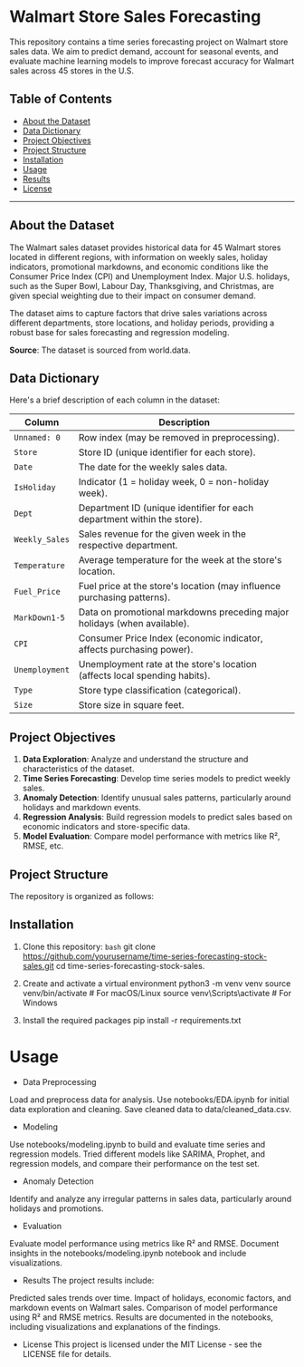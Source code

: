 # Walmart Store Sales Forecasting

This repository contains a time series forecasting project on Walmart store sales data. We aim to predict demand, account for seasonal events, and evaluate machine learning models to improve forecast accuracy for Walmart sales across 45 stores in the U.S.

## Table of Contents
- [About the Dataset](#about-the-dataset)
- [Data Dictionary](#data-dictionary)
- [Project Objectives](#project-objectives)
- [Project Structure](#project-structure)
- [Installation](#installation)
- [Usage](#usage)
- [Results](#results)
- [License](#license)

---

## About the Dataset
The Walmart sales dataset provides historical data for 45 Walmart stores located in different regions, with information on weekly sales, holiday indicators, promotional markdowns, and economic conditions like the Consumer Price Index (CPI) and Unemployment Index. Major U.S. holidays, such as the Super Bowl, Labour Day, Thanksgiving, and Christmas, are given special weighting due to their impact on consumer demand.

The dataset aims to capture factors that drive sales variations across different departments, store locations, and holiday periods, providing a robust base for sales forecasting and regression modeling.

**Source**: The dataset is sourced from world.data.

## Data Dictionary
Here's a brief description of each column in the dataset:

| Column         | Description                                                                 |
|----------------|-----------------------------------------------------------------------------|
| `Unnamed: 0`   | Row index (may be removed in preprocessing).                               |
| `Store`        | Store ID (unique identifier for each store).                               |
| `Date`         | The date for the weekly sales data.                                        |
| `IsHoliday`    | Indicator (1 = holiday week, 0 = non-holiday week).                        |
| `Dept`         | Department ID (unique identifier for each department within the store).    |
| `Weekly_Sales` | Sales revenue for the given week in the respective department.             |
| `Temperature`  | Average temperature for the week at the store's location.                  |
| `Fuel_Price`   | Fuel price at the store's location (may influence purchasing patterns).    |
| `MarkDown1-5`  | Data on promotional markdowns preceding major holidays (when available).   |
| `CPI`          | Consumer Price Index (economic indicator, affects purchasing power).       |
| `Unemployment` | Unemployment rate at the store's location (affects local spending habits). |
| `Type`         | Store type classification (categorical).                                   |
| `Size`         | Store size in square feet.                                                 |

## Project Objectives
1. **Data Exploration**: Analyze and understand the structure and characteristics of the dataset.
2. **Time Series Forecasting**: Develop time series models to predict weekly sales.
3. **Anomaly Detection**: Identify unusual sales patterns, particularly around holidays and markdown events.
4. **Regression Analysis**: Build regression models to predict sales based on economic indicators and store-specific data.
5. **Model Evaluation**: Compare model performance with metrics like R², RMSE, etc.

## Project Structure
The repository is organized as follows:



## Installation

1. Clone this repository:
   ```bash```
   git clone https://github.com/yourusername/time-series-forecasting-stock-sales.git
   cd time-series-forecasting-stock-sales.

2. Create and activate a virtual environment
   python3 -m venv venv
  source venv/bin/activate       # For macOS/Linux
  source venv\Scripts\activate          # For Windows
3. Install the required packages
   pip install -r requirements.txt

# Usage
- Data Preprocessing

Load and preprocess data for analysis. Use notebooks/EDA.ipynb for initial data exploration and cleaning.
Save cleaned data to data/cleaned_data.csv.
- Modeling

Use notebooks/modeling.ipynb to build and evaluate time series and regression models.
Tried different models like SARIMA, Prophet, and regression models, and compare their performance on the test set.
- Anomaly Detection

Identify and analyze any irregular patterns in sales data, particularly around holidays and promotions.

- Evaluation

Evaluate model performance using metrics like R² and RMSE.
Document insights in the notebooks/modeling.ipynb notebook and include visualizations.

- Results
The project results include:

Predicted sales trends over time.
Impact of holidays, economic factors, and markdown events on Walmart sales.
Comparison of model performance using R² and RMSE metrics.
Results are documented in the notebooks, including visualizations and explanations of the findings.

- License
This project is licensed under the MIT License - see the LICENSE file for details.

